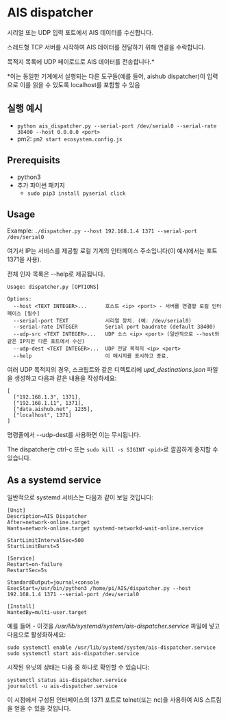 # AIS dispatcher

시리얼 또는 UDP 입력 포트에서 AIS 데이터를 수신합니다.

스레드형 TCP 서버를 시작하여 AIS 데이터를 전달하기 위해 연결을 수락합니다.

목적지 목록에 UDP 페이로드로 AIS 데이터를 전송합니다.*

*이는 동일한 기계에서 실행되는 다른 도구들(예를 들어, aishub dispatcher)이 입력으로 이를 읽을 수 있도록 localhost를 포함할 수 있음

## 실행 예시
- `python ais_dispatcher.py --serial-port /dev/serial0 --serial-rate 38400 --host 0.0.0.0 <port>`
- pm2: `pm2 start ecosystem.config.js`

## Prerequisits

- python3
- 추가 파이썬 패키지
  - `sudo pip3 install pyserial click`

## Usage

Example:
`./dispatcher.py --host 192.168.1.4 1371 --serial-port /dev/serial0`

여기서 IP는 서비스를 제공할 로컬 기계의 인터페이스 주소입니다(이 예시에서는 포트 1371을 사용).

전체 인자 목록은 --help로 제공됩니다.

```
Usage: dispatcher.py [OPTIONS]

Options:
  --host <TEXT INTEGER>...      호스트 <ip> <port> - 서버를 연결할 로컬 인터페이스 [필수]
  --serial-port TEXT            시리얼 장치. (예: /dev/serial0)
  --serial-rate INTEGER         Serial port baudrate (default 38400)
  --udp-src <TEXT INTEGER>...   UDP 소스 <ip> <port> (일반적으로 --host와 같은 IP지만 다른 포트에서 수신)
  --udp-dest <TEXT INTEGER>...  UDP 전달 목적지 <ip> <port>
  --help                        이 메시지를 표시하고 종료.
```

여러 UDP 목적지의 경우, 스크립트와 같은 디렉토리에 *upd_destinations.json* 파일을 생성하고 다음과 같은 내용을 작성하세요:


```
[
  ["192.168.1.3", 1371],
  ["192.168.1.11", 1371],
  ["data.aishub.net", 1235],
  ["localhost", 1371]
]
```

명령줄에서 --udp-dest를 사용하면 이는 무시됩니다.

The dispatcher는 ctrl-c 또는 `sudo kill -s SIGINT <pid>`로 깔끔하게 중지할 수 있습니다.

## As a systemd service

일반적으로 systemd 서비스는 다음과 같이 보일 것입니다:

```
[Unit]
Description=AIS Dispatcher
After=network-online.target
Wants=network-online.target systemd-networkd-wait-online.service

StartLimitIntervalSec=500
StartLimitBurst=5

[Service]
Restart=on-failure
RestartSec=5s

StandardOutput=journal+console
ExecStart=/usr/bin/python3 /home/pi/AIS/dispatcher.py --host 192.168.1.4 1371 --serial-port /dev/serial0

[Install]
WantedBy=multi-user.target
```

예를 들어 - 이것을 */usr/lib/systemd/system/ais-dispatcher.service* 파일에 넣고 다음으로 활성화하세요:

```
sudo systemctl enable /usr/lib/systemd/system/ais-dispatcher.service
sudo systemctl start ais-dispatcher.service
```

시작된 유닛의 상태는 다음 중 하나로 확인할 수 있습니다:
```
systemctl status ais-dispatcher.service
journalctl -u ais-dispatcher.service
```

이 시점에서 구성된 인터페이스의 1371 포트로 telnet(또는 nc)을 사용하여 AIS 스트림을 얻을 수 있을 것입니다.
